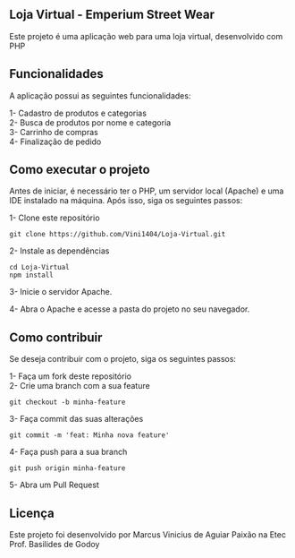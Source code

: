 ## Loja Virtual - Emperium Street Wear
Este projeto é uma aplicação web para uma loja virtual, desenvolvido com PHP

## Funcionalidades
A aplicação possui as seguintes funcionalidades:

1- Cadastro de produtos e categorias<br>
2- Busca de produtos por nome e categoria<br>
3- Carrinho de compras<br>
4- Finalização de pedido<br>

## Como executar o projeto
Antes de iniciar, é necessário ter o PHP, um servidor local (Apache) e uma IDE instalado na máquina. Após isso, siga os seguintes passos:

1- Clone este repositório
```Git
git clone https://github.com/Vini1404/Loja-Virtual.git
```
2- Instale as dependências
```
cd Loja-Virtual
npm install
```
3- Inicie o servidor Apache.

4- Abra o Apache e acesse a pasta do projeto no seu navegador.

## Como contribuir
Se deseja contribuir com o projeto, siga os seguintes passos:

1- Faça um fork deste repositório<br>
2- Crie uma branch com a sua feature
```
git checkout -b minha-feature
```
3- Faça commit das suas alterações
```
git commit -m 'feat: Minha nova feature'
```
4- Faça push para a sua branch
```
git push origin minha-feature
```
5- Abra um Pull Request

## Licença
Este projeto foi desenvolvido por Marcus Vinicius de Aguiar Paixão na Etec Prof. Basilides de Godoy
